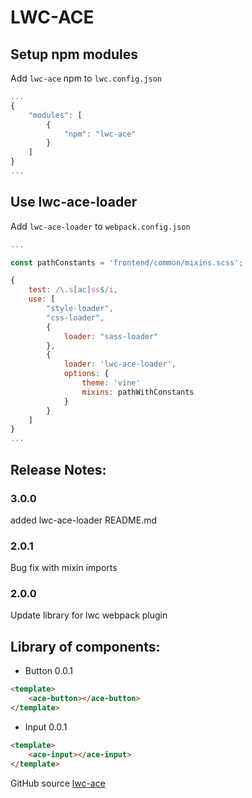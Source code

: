 # LWC-ACE

## Setup npm modules

Add `lwc-ace` npm to `lwc.config.json`
```js
...
{
    "modules": [
        {
            "npm": "lwc-ace"
        }
    ]
}
...
```
## Use lwc-ace-loader

Add `lwc-ace-loader` to `webpack.config.json`
```js
...

const pathConstants = 'frontend/common/mixins.scss';

{
    test: /\.s[ac]ss$/i,
    use: [
        "style-loader",
        "css-loader",
        {
            loader: "sass-loader"
        },
        {
            loader: 'lwc-ace-loader',
            options: {
                theme: 'vine'
                mixins: pathWithConstants
            }
        }
    ]
}
...
```

## Release Notes:

### 3.0.0
added lwc-ace-loader README.md
### 2.0.1
Bug fix with mixin imports
### 2.0.0
Update library for lwc webpack plugin

## Library of components:

* Button 0.0.1
```html
<template>
    <ace-button></ace-button>
</template>
```

* Input 0.0.1
```html
<template>
    <ace-input></ace-input>
</template>
```

GitHub source [lwc-ace](https://github.com/zankoav/lwc-ace.git)
